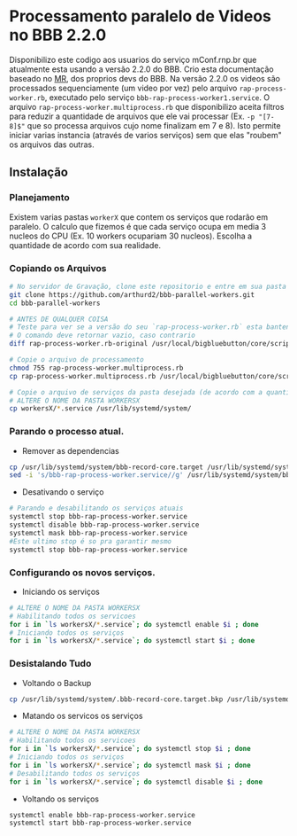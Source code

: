 # Processamento paralelo de Videos no BBB 2.2.0
Disponibilizo este codigo aos usuarios do serviço mConf.rnp.br que atualmente esta usando a versão 2.2.0 do BBB.
Crio esta documentação baseado no [MR](https://github.com/bigbluebutton/bigbluebutton/pull/8394), dos proprios devs do BBB.
Na versão 2.2.0 os videos são processados sequenciamente (um video por vez) pelo arquivo `rap-process-worker.rb`, executado pelo serviço `bbb-rap-process-worker1.service`.
O arquivo `rap-process-worker.multiprocess.rb` que disponibilizo aceita filtros para reduzir a quantidade de arquivos que ele vai processar (Ex. `-p "[7-8]$"`  que so processa arquivos cujo nome finalizam em 7 e 8).
Isto permite iniciar varias instancia (através de varios serviços) sem que elas "roubem" os arquivos das outras.

## Instalação
### Planejamento
Existem varias pastas `workerX` que contem os serviços que rodarão em paralelo.
O calculo que fizemos é que cada serviço ocupa em media 3 nucleos do CPU (Ex. 10 workers ocupariam 30 nucleos).
Escolha a quantidade de acordo com sua realidade.
### Copiando os Arquivos
```sh
# No servidor de Gravação, clone este repositorio e entre em sua pasta
git clone https://github.com/arthurd2/bbb-parallel-workers.git
cd bbb-parallel-workers

# ANTES DE QUALQUER COISA
# Teste para ver se a versão do seu `rap-process-worker.rb` esta bantendo com a nossa.
# O comando deve retornar vazio, caso contrario
diff rap-process-worker.rb-original /usr/local/bigbluebutton/core/scripts/rap-process-worker.rb

# Copie o arquivo de processamento
chmod 755 rap-process-worker.multiprocess.rb
cp rap-process-worker.multiprocess.rb /usr/local/bigbluebutton/core/scripts/

# Copie o arquivo de serviços da pasta desejada (de acordo com a quantidade de processos paralelos desejados):
# ALTERE O NOME DA PASTA WORKERSX
cp workersX/*.service /usr/lib/systemd/system/
```
### Parando o processo atual.
* Remover as dependencias
```sh
cp /usr/lib/systemd/system/bbb-record-core.target /usr/lib/systemd/system/.bbb-record-core.target.bkp
sed -i 's/bbb-rap-process-worker.service//g' /usr/lib/systemd/system/bbb-record-core.target
```
* Desativando o serviço
```sh
# Parando e desabilitando os serviços atuais
systemctl stop bbb-rap-process-worker.service
systemctl disable bbb-rap-process-worker.service
systemctl mask bbb-rap-process-worker.service
#Este ultimo stop é so pra garantir mesmo
systemctl stop bbb-rap-process-worker.service
```
### Configurando os novos serviços.
* Iniciando os serviços
```sh
# ALTERE O NOME DA PASTA WORKERSX
# Habilitando todos os servicoes
for i in `ls workersX/*.service`; do systemctl enable $i ; done
# Iniciando todos os serviços
for i in `ls workersX/*.service`; do systemctl start $i ; done
```
### Desistalando Tudo
* Voltando o Backup
```sh
cp /usr/lib/systemd/system/.bbb-record-core.target.bkp /usr/lib/systemd/system/bbb-record-core.target 
```
* Matando os servicos os serviços
```sh
# ALTERE O NOME DA PASTA WORKERSX
# Habilitando todos os servicoes
for i in `ls workersX/*.service`; do systemctl stop $i ; done
# Iniciando todos os serviços
for i in `ls workersX/*.service`; do systemctl mask $i ; done
# Desabilitando todos os serviços
for i in `ls workersX/*.service`; do systemctl disable $i ; done
```
* Voltando os serviços
```sh
systemctl enable bbb-rap-process-worker.service
systemctl start bbb-rap-process-worker.service
```
